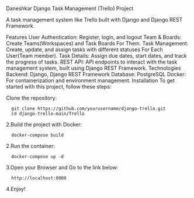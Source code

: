 Daneshkar Django Task Management (Trello) Project

A task management system like Trello built with Django and Django REST Framework.

Features
User Authentication: Register, login, and logout
Team & Boards: Create Teams(Workspaces) and Task Boards For Them.
Task Management: Create, update, and assign tasks with different statuses For Each User(Team member).
Task Details: Assign due dates, start dates, and track the progress of tasks.
REST API: API endpoints to interact with the task management system, built using Django REST Framework.
Technologies
Backend: Django, Django REST Framework
Database: PostgreSQL
Docker: For containerization and environment management.
Installation
To get started with this project, follow these steps:

Clone the repository:
  ```
    git clone https://github.com/yourusername/django-trello.git
    cd django-trello-main/Trello
  ```

2.Build the project with Docker:
  ```
    docker-compose build
  ```
2.Run the container:
  ```
    docker-compose up -d
  ```
3.Open your Browser and Go to the link below:
```
  http://localhost:8000
```
4.Enjoy!
